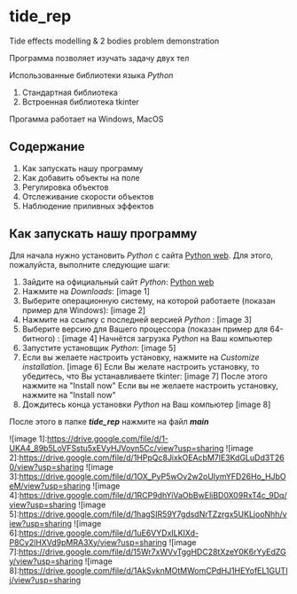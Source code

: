 ﻿# tide_rep
Tide effects modelling & 2 bodies problem demonstration 

Программа позволяет изучать задачу двух тел

Использованные библиотеки языка *Python*
1. Стандартная библиотека
2. Встроенная библиотека tkinter

Прогамма работает на Windows, MacOS

## Содержание

1. Как запускать нашу программу
2. Как добавить объекты на поле
3. Регулировка объектов
4. Отслеживание скорости объектов
5. Наблюдение приливных эффектов

## Как запускать нашу программу

Для начала нужно установить *Python* с сайта [Python web]. Для этого, пожалуйста, выполните следующие шаги:

1. Зайдите на официальный сайт *Python*: [Python web]
2. Нажмите на *Downloads*: 
[image 1]
3. Выберите операционную систему, на которой работаете (показан пример для Windows): 
[image 2]
4. Нажмите на ссылку с последней версией *Python* : 
[image 3]
5. Выберите версию для Вашего процессора (показан пример для 64-битного) : 
[image 4]
Начнётся загрузка *Python* на Ваш компьютер
6. Запустите установщик *Python*:
[image 5]
7. Если вы желаете настроить установку, нажмите на *Customize installation*. 
[image 6]
Если Вы желате настроить установку, то убедитесь, что Вы устанавливаете tkinter:
[image 7]
После этого нажмите на "Install now"
Если вы не желаете настроить установку, нажмите на "Install now"
8. Дождитесь конца установки *Python* на Ваш компьютер
[image 8]

После этого в папке ***tide_rep*** нажмите на файл ***main***

[Python web]:https://www.python.org/
![image 1]:https://drive.google.com/file/d/1-UKA4_89b5LoVFSstu5xEVyHJVoyn5Cc/view?usp=sharing
![image 2]:https://drive.google.com/file/d/1HPpQc8JixkOEAcbM7lE3KdGLuDd3T260/view?usp=sharing
![image 3]:https://drive.google.com/file/d/1OX_PyP5wOv2w2oUlymYFD26Ho_HJbOeM/view?usp=sharing
![image 4]:https://drive.google.com/file/d/1RCP9dhYiVaObBwEliBD0X09RxT4c_9Dq/view?usp=sharing
![image 5]:https://drive.google.com/file/d/1hagSIR59Y7gdsdNrTZzrgx5UKLjooNhh/view?usp=sharing
![image 6]:https://drive.google.com/file/d/1uE6VYDxILKIXd-P8Cy2lHXVd9pMRA3Xy/view?usp=sharing
![image 7]:https://drive.google.com/file/d/15Wr7xWVvTggHDC28tXzeY0K6rYyEdZGy/view?usp=sharing
![image 8]:https://drive.google.com/file/d/1AkSvknMOtMWomCPdHJ1HEYofEL1GUTIj/view?usp=sharing